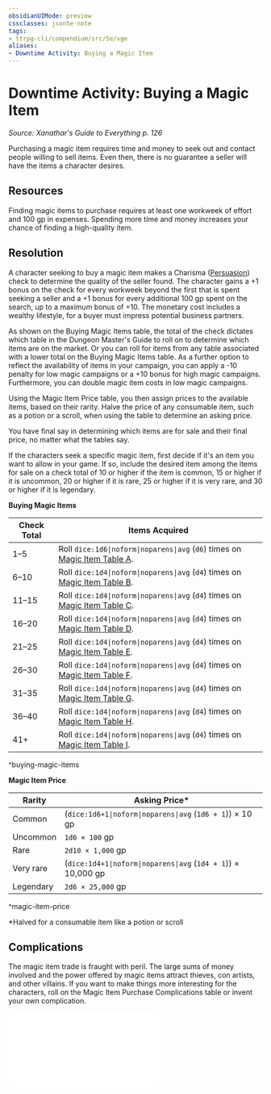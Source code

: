 ```yaml
---
obsidianUIMode: preview
cssclasses: json5e-note
tags:
- ttrpg-cli/compendium/src/5e/xge
aliases:
- Downtime Activity: Buying a Magic Item
---
```

# Downtime Activity: Buying a Magic Item
*Source: Xanathar's Guide to Everything p. 126* 

Purchasing a magic item requires time and money to seek out and contact people willing to sell items. Even then, there is no guarantee a seller will have the items a character desires.

## Resources

Finding magic items to purchase requires at least one workweek of effort and 100 gp in expenses. Spending more time and money increases your chance of finding a high-quality item.

## Resolution

A character seeking to buy a magic item makes a Charisma ([Persuasion](/3-Mechanics/CLI/Rules/skills.md#Persuasion)) check to determine the quality of the seller found. The character gains a +1 bonus on the check for every workweek beyond the first that is spent seeking a seller and a +1 bonus for every additional 100 gp spent on the search, up to a maximum bonus of +10. The monetary cost includes a wealthy lifestyle, for a buyer must impress potential business partners.

As shown on the Buying Magic Items table, the total of the check dictates which table in the Dungeon Master's Guide to roll on to determine which items are on the market. Or you can roll for items from any table associated with a lower total on the Buying Magic Items table. As a further option to reflect the availability of items in your campaign, you can apply a -10 penalty for low magic campaigns or a +10 bonus for high magic campaigns. Furthermore, you can double magic item costs in low magic campaigns.

Using the Magic Item Price table, you then assign prices to the available items, based on their rarity. Halve the price of any consumable item, such as a potion or a scroll, when using the table to determine an asking price.

You have final say in determining which items are for sale and their final price, no matter what the tables say.

If the characters seek a specific magic item, first decide if it's an item you want to allow in your game. If so, include the desired item among the items for sale on a check total of 10 or higher if the item is common, 15 or higher if it is uncommon, 20 or higher if it is rare, 25 or higher if it is very rare, and 30 or higher if it is legendary.

**Buying Magic Items**

| Check Total | Items Acquired |
|-------------|----------------|
| 1–5 | Roll `dice:1d6\|noform\|noparens\|avg` (`d6`) times on [Magic Item Table A](/3-Mechanics/CLI/Compendium/tables/magic-item-table-a.md). |
| 6–10 | Roll `dice:1d4\|noform\|noparens\|avg` (`d4`) times on [Magic Item Table B](/3-Mechanics/CLI/Compendium/tables/magic-item-table-b.md). |
| 11–15 | Roll `dice:1d4\|noform\|noparens\|avg` (`d4`) times on [Magic Item Table C](/3-Mechanics/CLI/Compendium/tables/magic-item-table-c.md). |
| 16–20 | Roll `dice:1d4\|noform\|noparens\|avg` (`d4`) times on [Magic Item Table D](/3-Mechanics/CLI/Compendium/tables/magic-item-table-d.md). |
| 21–25 | Roll `dice:1d4\|noform\|noparens\|avg` (`d4`) times on [Magic Item Table E](/3-Mechanics/CLI/Compendium/tables/magic-item-table-e.md). |
| 26–30 | Roll `dice:1d4\|noform\|noparens\|avg` (`d4`) times on [Magic Item Table F](/3-Mechanics/CLI/Compendium/tables/magic-item-table-f.md). |
| 31–35 | Roll `dice:1d4\|noform\|noparens\|avg` (`d4`) times on [Magic Item Table G](/3-Mechanics/CLI/Compendium/tables/magic-item-table-g.md). |
| 36–40 | Roll `dice:1d4\|noform\|noparens\|avg` (`d4`) times on [Magic Item Table H](/3-Mechanics/CLI/Compendium/tables/magic-item-table-h.md). |
| 41+ | Roll `dice:1d4\|noform\|noparens\|avg` (`d4`) times on [Magic Item Table I](/3-Mechanics/CLI/Compendium/tables/magic-item-table-i.md). |
^buying-magic-items

**Magic Item Price**

| Rarity | Asking Price* |
|--------|---------------|
| Common | (`dice:1d6+1\|noform\|noparens\|avg` (`1d6 + 1`)) × 10 gp |
| Uncommon | `1d6 × 100` gp |
| Rare | `2d10 × 1,000` gp |
| Very rare | (`dice:1d4+1\|noform\|noparens\|avg` (`1d4 + 1`)) × 10,000 gp |
| Legendary | `2d6 × 25,000` gp |
^magic-item-price

*Halved for a consumable item like a potion or scroll

## Complications

The magic item trade is fraught with peril. The large sums of money involved and the power offered by magic items attract thieves, con artists, and other villains. If you want to make things more interesting for the characters, roll on the Magic Item Purchase Complications table or invent your own complication.

![Magic Item Purchase Complications](/3-Mechanics/CLI/Compendium/tables/magic-item-purchase-complications-xge.md)